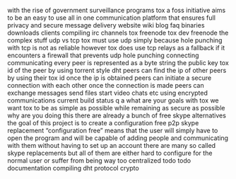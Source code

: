 with the rise of government surveillance programs tox a foss initiative aims to be an easy to use all in one communication platform that ensures full privacy and secure message delivery website wiki blog faq binaries downloads clients compiling irc channels tox freenode tox dev freenode the complex stuff udp vs tcp tox must use udp simply because hole punching with tcp is not as reliable however tox does use tcp relays as a fallback if it encounters a firewall that prevents udp hole punching connecting communicating every peer is represented as a byte string the public key tox id of the peer by using torrent style dht peers can find the ip of other peers by using their tox id once the ip is obtained peers can initiate a secure connection with each other once the connection is made peers can exchange messages send files start video chats etc using encrypted communications current build status q a what are your goals with tox we want tox to be as simple as possible while remaining as secure as possible why are you doing this there are already a bunch of free skype alternatives the goal of this project is to create a configuration free p2p skype replacement “configuration free” means that the user will simply have to open the program and will be capable of adding people and communicating with them without having to set up an account there are many so called skype replacements but all of them are either hard to configure for the normal user or suffer from being way too centralized todo todo documentation compiling dht protocol crypto